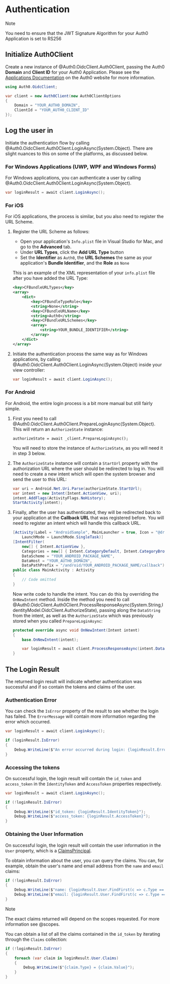 # Authentication

> [!Note]
> You need to ensure that the JWT Signature Algorithm for your Auth0 Application is set to RS256

## Initialize Auth0Client

Create a new instance of @Auth0.OidcClient.Auth0Client, passing the Auth0 **Domain** and **Client ID** for your Auth0 Application. Please see the [Applications Documentation](https://auth0.com/docs/applications) on the Auth0 website for more information.

```csharp
using Auth0.OidcClient;

var client = new Auth0Client(new Auth0ClientOptions
{
    Domain = "YOUR_AUTH0_DOMAIN",
    ClientId = "YOUR_AUTH0_CLIENT_ID"
});
```

## Log the user in

Initiate the authentication flow by calling @Auth0.OidcClient.Auth0Client.LoginAsync(System.Object). There are slight nuances to this on some of the platforms, as discussed below.

### For Windows Applications (UWP, WPF and Windows Forms)

For Windows applications, you can authenticate a user by calling @Auth0.OidcClient.Auth0Client.LoginAsync(System.Object).

```csharp
var loginResult = await client.LoginAsync();
```

### For iOS

For iOS applications, the process is similar, but you also need to register the URL Scheme.

1. Register the URL Scheme as follows:

    * Open your application's `Info.plist` file in Visual Studio for Mac, and go to the **Advanced** tab.
    * Under **URL Types**, click the **Add URL Type** button
    * Set the **Identifier** as `Auth0`, the **URL Schemes** the same as your application's **Bundle Identifier**, and the **Role** as `None`

    This is an example of the XML representation of your `info.plist` file after you have added the URL Type:

    ```xml
    <key>CFBundleURLTypes</key>
    <array>
        <dict>
            <key>CFBundleTypeRole</key>
            <string>None</string>
            <key>CFBundleURLName</key>
            <string>Auth0</string>
            <key>CFBundleURLSchemes</key>
            <array>
                <string>YOUR_BUNDLE_IDENTIFIER</string>
            </array>
        </dict>
    </array>
    ```

2. Initiate the authentication process the same way as for Windows applications, by calling @Auth0.OidcClient.Auth0Client.LoginAsync(System.Object) inside your view controller:

    ```csharp
    var loginResult = await client.LoginAsync();
    ```

### For Android

For Android, the entire login process is a bit more manual but still fairly simple.

1. First you need to call @Auth0.OidcClient.Auth0Client.PrepareLoginAsync(System.Object). This will return an `AuthorizeState` instance:

    ```
    authorizeState = await _client.PrepareLoginAsync();
    ```

    You will need to store the instance of `AuthorizeState`, as you will need it in step 3 below.

2. The `AuthorizeState` instance will contain a `StartUrl` property with the authorization URL where the user should be redirected to log in. You will need to create a new intent which will open the system browser and send the user to this URL:

    ```csharp
    var uri = Android.Net.Uri.Parse(authorizeState.StartUrl);
    var intent = new Intent(Intent.ActionView, uri);
    intent.AddFlags(ActivityFlags.NoHistory);
    StartActivity(intent);
    ```

3. Finally, after the user has authenticated, they will be redirected back to your application at the **Callback URL** that was registered before. You will need to register an intent which will handle this callback URL.

    ```csharp
    [Activity(Label = "AndroidSample", MainLauncher = true, Icon = "@drawable/icon",
        LaunchMode = LaunchMode.SingleTask)]
    [IntentFilter(
        new[] { Intent.ActionView },
        Categories = new[] { Intent.CategoryDefault, Intent.CategoryBrowsable },
        DataScheme = "YOUR_ANDROID_PACKAGE_NAME",
        DataHost = "YOUR_AUTH0_DOMAIN",
        DataPathPrefix = "/android/YOUR_ANDROID_PACKAGE_NAME/callback")]
    public class MainActivity : Activity
    {
        // Code omitted
    }
    ```

    Now write code to handle the intent. You can do this by overriding the `OnNewIntent` method. Inside the method you need to call @Auth0.OidcClient.Auth0Client.ProcessResponseAsync(System.String,IdentityModel.OidcClient.AuthorizeState), passing along the `DataString` from the intent, as well as the `AuthorizeState` which was previously stored when you called `PrepareLoginAsync`:

    ```csharp
    protected override async void OnNewIntent(Intent intent)
    {
        base.OnNewIntent(intent);

        var loginResult = await client.ProcessResponseAsync(intent.DataString, authorizeState);
    }
    ```

## The Login Result

The returned login result will indicate whether authentication was successful and if so contain the tokens and claims of the user.

### Authentication Error

You can check the `IsError` property of the result to see whether the login has failed. The `ErrorMessage` will contain more information regarding the error which occurred.

```csharp
var loginResult = await client.LoginAsync();

if (loginResult.IsError)
{
    Debug.WriteLine($"An error occurred during login: {loginResult.Error}")
}
```

### Accessing the tokens

On successful login, the login result will contain the `id_token` and `access_token` in the `IdentityToken` and `AccessToken` properties respectively.

```csharp
var loginResult = await client.LoginAsync();

if (!loginResult.IsError)
{
    Debug.WriteLine($"id_token: {loginResult.IdentityToken}");
    Debug.WriteLine($"access_token: {loginResult.AccessToken}");
}
```

### Obtaining the User Information

On successful login, the login result will contain the user information in the `User` property, which is a [ClaimsPrincipal](https://msdn.microsoft.com/en-us/library/system.security.claims.claimsprincipal(v=vs.110).aspx).

To obtain information about the user, you can query the claims. You can, for example, obtain the user's name and email address from the `name` and `email` claims:

```csharp
if (!loginResult.IsError)
{
    Debug.WriteLine($"name: {loginResult.User.FindFirst(c => c.Type == "name")?.Value}");
    Debug.WriteLine($"email: {loginResult.User.FindFirst(c => c.Type == "email")?.Value}");
}
```

> [!Note]
> The exact claims returned will depend on the scopes requested. For more information see @scopes.

You can obtain a list of all the claims contained in the `id_token` by iterating through the `Claims` collection:

```csharp
if (!loginResult.IsError)
{
    foreach (var claim in loginResult.User.Claims)
    {
        Debug.WriteLine($"{claim.Type} = {claim.Value}");
    }
}
```

